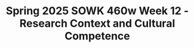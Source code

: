 ---
layout: single_embed_slide
title: "Spring 2025 SOWK 460w Week 12 - Research Context and Cultural Competence"
presentation_id: zvIROO
slides:
  - slide_name: ../deck-zvIROO-large-0.jpeg
    slide_thumbnail: ../deck-zvIROO-thumb-0.jpeg
    slide_alt: "Title text, “Research Context and Cultural Competence”; a stylized face with document icon. Additional text: 'Spring 2024 Week 12 for SOWK 460w' and 'Jacob Campbell, Ph.D. LICSW at Heritage University.' Black background."
  - slide_name: ../deck-zvIROO-large-1.jpeg
    slide_thumbnail: ../deck-zvIROO-thumb-1.jpeg
    slide_alt: "**Object**: Slide  **Action**: Lists agenda items  **Context**: Week 12 presentation, focused on cultural sensitivity and competence in program evaluation.**Text**: - Agenda for Week 12: The Tentative Plan- Why cultural sensitivity in program evaluation- Terms associated with cultural competence- Standards for culturally competent evaluation- An example of culturally responsive evaluation- Application to your program evaluation**Footer**: Jacob Campbell, Ph.D., LICSW, Heritage University; Spring 2025 for SOWK 460w."
  - slide_name: ../deck-zvIROO-large-2.jpeg
    slide_thumbnail: ../deck-zvIROO-thumb-2.jpeg
    slide_alt: "Text in bold, colorful font quotes how identity is shaped by cultural influences such as age, gender, and race. A pink speech bubble asks about the impact of these variables in counseling or classrooms. Context is a presentation slide."
  - slide_name: ../deck-zvIROO-large-3.jpeg
    slide_thumbnail: ../deck-zvIROO-thumb-3.jpeg
    slide_alt: "A presentation slide defines 'Cultural humility,' discussing openness and self-reflection regarding diverse perspectives. It emphasizes understanding personal biases. Notable text: “Important Terms,” and credits Jacob Campbell, Ph.D., LICSW, Heritage University."
  - slide_name: ../deck-zvIROO-large-4.jpeg
    slide_thumbnail: ../deck-zvIROO-thumb-4.jpeg
    slide_alt: "Slide featuring the term 'Cultural opportunities,' defined as moments to explore cultural beliefs. Yellow box poses questions: 'What happens when...?' Footer notes credit Jacob Campbell, Ph.D., Heritage University."
  - slide_name: ../deck-zvIROO-large-5.jpeg
    slide_thumbnail: ../deck-zvIROO-thumb-5.jpeg
    slide_alt: "**Object**: Text definition.  **Action**: Explains 'cultural comfort' and 'cultural discomfort'.  **Context**: Presentation slide titled 'Important Terms' describes engagement with cultural identity, understanding, and self-reflection. Authored by Jacob Campbell, Ph.D., LICSW, Heritage University. Text excerpt: 'Cultural comfort refers to the way practitioners who approach their work with cultural humility can engage with cultural opportunities to deepen their understanding of another person’s cultural identity through meaningful conversation and self-reflection. When moments of cultural discomfort arise, they offer valuable chances to learn more about our own assumptions and perspectives, as well as to gain a deeper understanding of others.'"
  - slide_name: ../deck-zvIROO-large-6.jpeg
    slide_thumbnail: ../deck-zvIROO-thumb-6.jpeg
    slide_alt: "Slide displaying text about 'Cultural competence,' described as working effectively with diverse cultural backgrounds. The word 'Controversy' in an orange bubble connects to this definition. Title: 'Important Terms.' Context indicates a presentation by Jacob Campbell, Heritage University."
  - slide_name: ../deck-zvIROO-large-7.jpeg
    slide_thumbnail: ../deck-zvIROO-thumb-7.jpeg
    slide_alt: "Slide features a program proposal prompt, asking for culturally competent evaluation strategies for minority clients, alongside a QR code linking to an evaluation guide. It's titled 'Small Group Activity.'"
  - slide_name: ../deck-zvIROO-large-8.jpeg
    slide_thumbnail: ../deck-zvIROO-thumb-8.jpeg
    slide_alt: "Slide shows five components of cultural competency with corresponding icons: handshake for awareness, mirror for self-awareness, globe for dynamics, flags for cultural knowledge, and trophy for skill adaptation. Jacob Campbell, Ph.D., Heritage University."
  - slide_name: ../deck-zvIROO-large-9.jpeg
    slide_thumbnail: ../deck-zvIROO-thumb-9.jpeg
    slide_alt: "QR code on a black background links to an article titled 'Empowering Indigenous Communities Through a Participatory, Culturally Responsive Evaluation of a Federal Program for Older Americans.' Additional text: 'Review the article, focused on section 'Methods: Promoting a Culturally Responsive Approach,'' and 'Clarke et al., 2022.' A link is provided: https://doi.org/10.1177/10982140211030557. At the bottom are credentials and course details for Jacob Campbell, Ph.D., LICSW, Heritage University, Spring 2025 for SOWK 486w."
  - slide_name: ../deck-zvIROO-large-10.jpeg
    slide_thumbnail: ../deck-zvIROO-thumb-10.jpeg
    slide_alt: "A presentation slide lists guidelines for conducting culturally sensitive evaluations. It emphasizes inclusivity, understanding diverse populations, asking appropriate questions, recognizing cultural communication, and ensuring confidentiality. The course is 'Culturally Sensitive Evaluation Planning' for Spring 2025, SOWK 460w."
  - slide_name: ../deck-zvIROO-large-11.jpeg
    slide_thumbnail: ../deck-zvIROO-thumb-11.jpeg
    slide_alt: "Clock indicates time; beside it, text reads, 'Time to work on your program evaluations.' Slide includes: Jacob Campbell, Ph.D., LICSW, Heritage University. Bottom notes Spring 2025 for SOWK 460w."
---